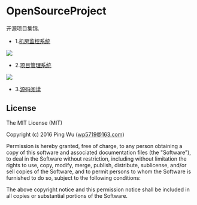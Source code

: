 # OpenSourceProject

开源项目集锦.

* 1.<a href="https://github.com/wuping5719/Computer-Room-Monitoring-System">机房监控系统</a>
 <img src="http://images.cnblogs.com/cnblogs_com/wp5719/831982/o_index2.png"  />
  
* 2.<a href="https://github.com/wuping5719/Project-Management-System">项目管理系统</a>
 <img src="http://images.cnblogs.com/cnblogs_com/wp5719/831982/o_ProjectManagement.png"  />
  
* 3.<a href="https://github.com/wuping5719/Reading-SourceCode">源码阅读</a>

## License 
  The MIT License (MIT)
  
  Copyright (c) 2016 Ping Wu (<wp5719@163.com>)
  
  Permission is hereby granted, free of charge, to any person obtaining a copy of this software and associated documentation files (the "Software"), to deal in the Software without restriction, including without limitation the rights to use, copy, modify, merge, publish, distribute, sublicense, and/or sell copies of the Software, and to permit persons to whom the Software is furnished to do so, subject to the following conditions:
  
  The above copyright notice and this permission notice shall be included in all copies or substantial portions of the Software.
